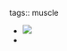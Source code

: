 tags::  muscle

- ![](https://peach-geographical-bat-397.mypinata.cloud/ipfs/QmT1m5yj3aWAsjDTEeMHVGD9AUm8XjEXhyvF2UhtARQWyK)
-